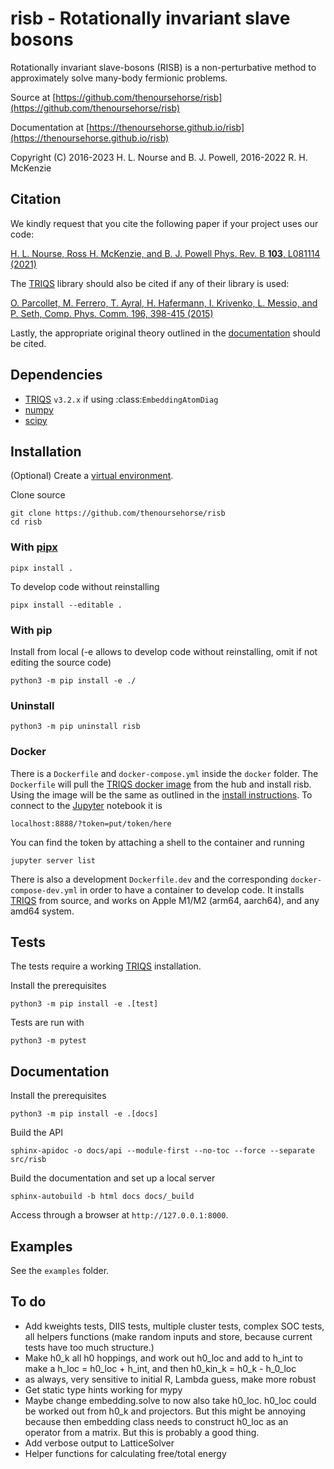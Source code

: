# risb - Rotationally invariant slave bosons

<!-- INDEX-START -->

Rotationally invariant slave-bosons (RISB) is a non-perturbative method to 
approximately solve many-body fermionic problems. 

Source at [https://github.com/thenoursehorse/risb](https://github.com/thenoursehorse/risb)

<!-- INDEX-END -->

Documentation at [https://thenoursehorse.github.io/risb](https://thenoursehorse.github.io/risb)

Copyright (C) 2016-2023 H. L. Nourse and B. J. Powell, 2016-2022 R. H. McKenzie

<!-- CITATION-START -->

## Citation

We kindly request that you cite the following paper if your project uses our code:

[H. L. Nourse, Ross H. McKenzie, and B. J. Powell Phys. Rev. B **103**, L081114 (2021)](https://doi.org/10.1103/PhysRevB.103.L081114)

The [TRIQS](https://triqs.github.io/triqs) library should also be cited if any of their library is used:

[O. Parcollet, M. Ferrero, T. Ayral, H. Hafermann, I. Krivenko, L. Messio, and P. Seth, Comp. Phys. Comm. 196, 398-415 (2015)](https://doi.org/10.1016/j.cpc.2015.04.023)

<!-- CITATION-END -->

Lastly, the appropriate original theory outlined in the [documentation](https://thenoursehorse.github.io/risb/about.html#original-theory) should be cited.

<!-- INSTALL-START -->

## Dependencies

* [TRIQS](https://triqs.github.io/) `v3.2.x` if using :class:`EmbeddingAtomDiag`
* [numpy](https://numpy.org/)
* [scipy](https://scipy.org/)

## Installation

(Optional) Create a 
[virtual environment](https://packaging.python.org/en/latest/tutorials/installing-packages/#creating-virtual-environments).

Clone source

```shell
git clone https://github.com/thenoursehorse/risb
cd risb
```

### With [pipx](https://pypa.github.io/pipx/)

```shell
pipx install .
```

To develop code without reinstalling

```shell
pipx install --editable .
```

### With pip

Install from local (-e allows to develop code without reinstalling, omit if
not editing the source code)

```shell
python3 -m pip install -e ./
```

### Uninstall

```
python3 -m pip uninstall risb
```

### Docker

There is a `Dockerfile` and `docker-compose.yml` inside the `docker` folder. 
The `Dockerfile` will pull the 
[TRIQS docker image](https://hub.docker.com/r/flatironinstitute/triqs) 
from the hub and install risb. Using the image will be the same as outlined in
the [install instructions](https://triqs.github.io/triqs/latest/install.html#docker).
To connect to the [Jupyter](https://jupyter.org/) notebook it is 

```shell
localhost:8888/?token=put/token/here
```

You can find the token by attaching a shell to the container 
and running

```shell
jupyter server list
```

There is also a development `Dockerfile.dev` and the corresponding 
`docker-compose-dev.yml` in order to have a container to develop code. It 
installs [TRIQS](https://triqs.github.io/) from source, and works on 
Apple M1/M2 (arm64, aarch64), and any amd64 system.

## Tests

The tests require a working [TRIQS](https://triqs.github.io/) installation.

Install the prerequisites

```shell
python3 -m pip install -e .[test]
```

Tests are run with

```shell
python3 -m pytest
```

## Documentation

Install the prerequisites

```shell
python3 -m pip install -e .[docs]
```

Build the API

```shell
sphinx-apidoc -o docs/api --module-first --no-toc --force --separate src/risb
```

Build the documentation and set up a local server

```shell
sphinx-autobuild -b html docs docs/_build
```

Access through a browser at `http://127.0.0.1:8000`.

<!-- INSTALL-END -->

## Examples

See the `examples` folder.

## To do

* Add kweights tests, DIIS tests, multiple cluster tests, complex SOC tests, 
all helpers functions (make random inputs and store, because current tests
have too much structure.)
* Make h0_k all h0 hoppings, and work out h0_loc and add to h_int to make a 
h_loc = h0_loc + h_int, and then h0_kin_k = h0_k - h_0_loc
* as always, very sensitive to initial R, Lambda guess, make more robust
* Get static type hints working for mypy
* Maybe change embedding.solve to now also take h0_loc. h0_loc could be worked out
from h0_k and projectors. But this might be annoying because then
embedding class needs to construct h0_loc as an operator from a matrix. But this 
is probably a good thing.
* Add verbose output to LatticeSolver
* Helper functions for calculating free/total energy